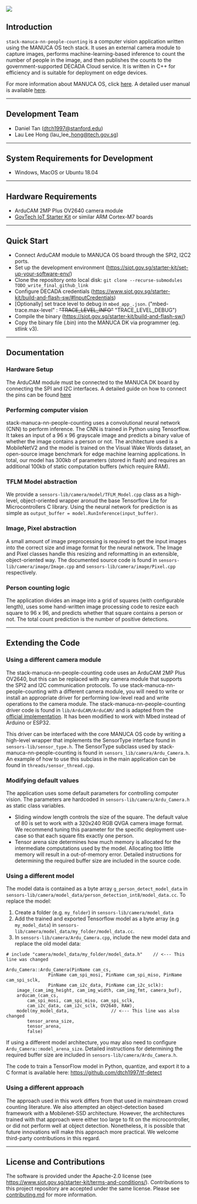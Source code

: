 <a href="https://govtechsiot.github.io/stack-manuca-nn-people-counting/"><img src="https://codedocs.xyz/doxygen/doxygen.svg"/></a>

## Introduction
`stack-manuca-nn-people-counting` is a computer vision application written using the MANUCA OS tech stack. It uses an external camera module to capture images, performs machine-learning-based inference to count the number of people in the image, and then publishes the counts to the government-supported DECADA Cloud service. It is written in C++ for efficiency and is suitable for deployment on edge devices. 

For more information about MANUCA OS, click [here](https://siot.gov.sg/tech-stack/manuca/overview/). A detailed user manual is available [here](https://siot.gov.sg/files/MANUCA_User_Manual_V1.pdf). 

---
## Development Team
* Daniel Tan (dtch1997@stanford.edu)
* Lau Lee Hong (lau\_lee\_hong@tech.gov.sg)

---
## System Requirements for Development
 * Windows, MacOS or Ubuntu 18.04

---
## Hardware Requirements
 * ArduCAM 2MP Plus OV2640 camera module
 * [GovTech IoT Starter Kit](https://www.siot.gov.sg/starter-kit) or similar ARM Cortex-M7 boards

---
## Quick Start
 * Connect ArduCAM module to MANUCA OS board through the SPI2, I2C2 ports. 
 * Set up the development environment (https://siot.gov.sg/starter-kit/set-up-your-software-env/) 
 * Clone the repository onto local disk: 
    `git clone --recurse-submodules TODO_write_final_github_link`
 * Configure DECADA credentials (https://www.siot.gov.sg/starter-kit/build-and-flash-sw/#InputCredentials)
 * [Optionally] set trace level to debug in `mbed_app_.json`. ("mbed-trace.max-level" : ~~"TRACE_LEVEL_INFO"~~ "TRACE_LEVEL_DEBUG")
 * Compile the binary (https://siot.gov.sg/starter-kit/build-and-flash-sw/)
 * Copy the binary file (.bin) into the MANUCA DK via programmer (eg. stlink v3).

---
## Documentation

### Hardware Setup
The ArduCAM module must be connected to the MANUCA DK board by connecting the SPI and I2C interfaces. A detailed guide on how to connect the pins can be found [here](docs/Pins.md)

### Performing computer vision
stack-manuca-nn-people-counting uses a convolutional neural network (CNN) to perform inference. The CNN is trained in Python using Tensorflow. It takes an input of a 96 x 96 grayscale image and predicts a binary value of whether the image contains a person or not. The architecture used is a MobileNetV2 and the model is trained on the Visual Wake Words dataset, an open-source image benchmark for edge machine learning applications. In total, our model has 300kb of parameters (stored in flash) and requires an additional 100kb of static computation buffers (which require RAM). 

### TFLM Model abstraction
We provide a `sensors-lib/camera/model/TFLM_Model.cpp` class as a high-level, object-oriented wrapper aronud the base Tensorflow Lite for Microcontrollers C library. Using the neural network for prediction is as simple as `output_buffer = model.RunInference(input_buffer)`. 

### Image, Pixel abstraction
A small amount of image preprocessing is required to get the input images into the correct size and image format for the neural network. The Image and Pixel classes handle this resizing and reformatting in an extensible, object-oriented way. The documented source code is found in `sensors-lib/camera/image/Image.cpp` and `sensors-lib/camera/image/Pixel.cpp` respectively. 

### Person counting logic
The application divides an image into a grid of squares (with configurable length), uses some hand-written image processing code to resize each square to 96 x 96, and predicts whether that square contains a person or not. The total count prediction is the number of positive detections. 
 
---
## Extending the Code
### Using a different camera module
The stack-manuca-nn-people-counting code uses an ArduCAM 2MP Plus OV2640, but this can be replaced with any camera module that supports the SPI2 and I2C communication protocols. To use stack-manuca-nn-people-counting with a different camera module, you will need to write or install an appropriate driver for performing low-level read and write operations to the camera module. The stack-manuca-nn-people-counting driver code is found in `lib/ArduCAM/ArduCAM/` and is adapted from the [official implementation](https://github.com/ArduCAM/Arduino/tree/master/ArduCAM). It has been modified to work with Mbed instead of Arduino or ESP32. 

This driver can be interfaced with the core MANUCA OS code by writing a high-level wrapper that implements the SensorType interface found in `sensors-lib/sensor_type.h`. The SensorType subclass used by stack-manuca-nn-people-counting is found in `sensors_lib/camera/Ardu_Camera.h`. An example of how to use this subclass in the main application can be found in `threads/sensor_thread.cpp`. 

### Modifying default values
The application uses some default parameters for controlling computer vision. The parameters are hardcoded in `sensors-lib/camera/Ardu_Camera.h` as static class variables. 

- Sliding window length controls the size of the square. The default value of 80 is set to work with a 320x240 RGB QVGA camera image format. We recommend tuning this parameter for the specific deployment use-case so that each square fits exactly one person. 
- Tensor arena size determines how much memory is allocated for the intermediate computations used by the model. Allocating too little memory will result in a out-of-memory error. Detailed instructions for determining the required buffer size are included in the source code. 

### Using a different model
The model data is contained as a byte array `g_person_detect_model_data` in `sensors-lib/camera/model_data/person_detection_int8/model_data.cc`. To replace the model:

1. Create a folder (e.g. `my_folder`) in `sensors-lib/camera/model_data` 
2. Add the trained and exported Tensorflow model as a byte array (e.g `my_model_data`) in `sensors-lib/camera/model_data/my_folder/model_data.cc`. 
3. In `sensors-lib/camera/Ardu_Camera.cpp`, include the new model data and replace the old model data:
```
# include "camera/model_data/my_folder/model_data.h"  	// <--- This line was changed

Ardu_Camera::Ardu_Camera(PinName cam_cs, 
                PinName cam_spi_mosi, PinName cam_spi_miso, PinName cam_spi_sclk,
                PinName cam_i2c_data, PinName cam_i2c_sclk):
    image_(cam_img_height, cam_img_width, cam_img_fmt, camera_buf),   
    arducam_(cam_cs, 
        cam_spi_mosi, cam_spi_miso, cam_spi_sclk, 
        cam_i2c_data, cam_i2c_sclk, OV2640, RAW),
    model(my_model_data,  				// <--- This line was also changed
        tensor_arena_size, 
        tensor_arena,
        false)
```

If using a different model architecture, you may also need to configure `Ardu_Camera::model_arena_size`. Detailed instructions for determining the required buffer size are included in `sensors-lib/camera/Ardu_Camera.h`. 

The code to train a TensorFlow model in Python, quantize, and export it to a C format is available here: https://github.com/dtch1997/tf-detect

### Using a different approach
The approach used in this work differs from that used in mainstream crowd counting literature. We also attempted an object-detection based framework with a Mobilenet-SSD architecture. However, the architectures trained with that approach were either too large to fit on the microcontroller, or did not perform well at object detection. Nonetheless, it is possible that future innovations will make this approach more practical. We welcome third-party contributions in this regard. 

---
## License and Contributions
The software is provided under the Apache-2.0 license (see https://www.siot.gov.sg/starter-kit/terms-and-conditions/). Contributions to this project repository are accepted under the same license. Please see [contributing.md](CONTRIBUTING.md) for more information. 
